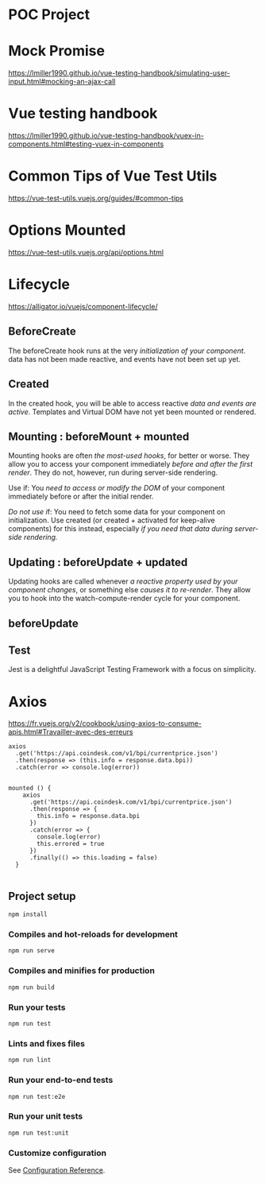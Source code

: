 # POC Project


# Mock Promise
https://lmiller1990.github.io/vue-testing-handbook/simulating-user-input.html#mocking-an-ajax-call

# Vue testing handbook
https://lmiller1990.github.io/vue-testing-handbook/vuex-in-components.html#testing-vuex-in-components

# Common Tips of Vue Test Utils

https://vue-test-utils.vuejs.org/guides/#common-tips

# Options Mounted

https://vue-test-utils.vuejs.org/api/options.html


# Lifecycle

https://alligator.io/vuejs/component-lifecycle/


## BeforeCreate
The beforeCreate hook runs at the very *initialization of your component*. data has not been made reactive, and events have not been set up yet.

##  Created
In the created hook, you will be able to access reactive *data and events are active*. 
Templates and Virtual DOM have not yet been mounted or rendered.

## Mounting : beforeMount + mounted
Mounting hooks are often *the most-used hooks*, for better or worse.
 They allow you to access your component immediately *before and after the first render*. 
 They do not, however, run during server-side rendering.

Use if: You *need to access or modify the DOM* of your component immediately before or after the initial render.

*Do not use i*f: You need to fetch some data for your component on initialization. Use created (or created + activated for keep-alive components) for this instead, especially *if you need that data during server-side rendering.*


## Updating : beforeUpdate + updated

Updating hooks are called whenever *a reactive property used by your component changes*, or something else *causes it to re-render*. They allow you to hook into the watch-compute-render cycle for your component.

## beforeUpdate







## Test

Jest is a delightful JavaScript Testing Framework with a focus on simplicity.

# Axios
https://fr.vuejs.org/v2/cookbook/using-axios-to-consume-apis.html#Travailler-avec-des-erreurs

```
axios
  .get('https://api.coindesk.com/v1/bpi/currentprice.json')
  .then(response => (this.info = response.data.bpi))
  .catch(error => console.log(error))


mounted () {
    axios
      .get('https://api.coindesk.com/v1/bpi/currentprice.json')
      .then(response => {
        this.info = response.data.bpi
      })
      .catch(error => {
        console.log(error)
        this.errored = true
      })
      .finally(() => this.loading = false)
  }
  
  ```


## Project setup
```
npm install
```

### Compiles and hot-reloads for development
```
npm run serve
```

### Compiles and minifies for production
```
npm run build
```

### Run your tests
```
npm run test
```

### Lints and fixes files
```
npm run lint
```

### Run your end-to-end tests
```
npm run test:e2e
```

### Run your unit tests
```
npm run test:unit
```

### Customize configuration
See [Configuration Reference](https://cli.vuejs.org/config/).
